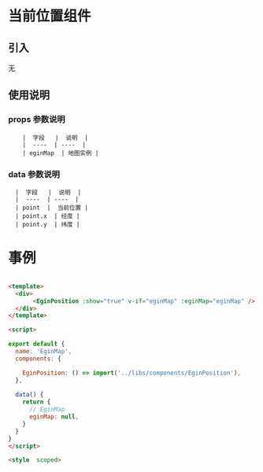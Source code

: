 # 当前位置组件

## 引入
  无

## 使用说明

  ### props 参数说明

      
        |  字段   |  说明  |
        |  ----  | ----  |
        | eginMap  | 地图实例 |

  ### data 参数说明

    
      |  字段   |  说明  |
      |  ----  | ----  |
      | point  |  当前位置 |
      | point.x  | 经度 |
      | point.y  | 纬度 |



# 事例

```html

<template>
  <div>
       <EginPosition :show="true" v-if="eginMap" :eginMap="eginMap" />
  </div>
</template>

<script>

export default {
  name: 'EginMap',
  components: {

    EginPosition: () => import('../libs/components/EginPosition'),
  },
 
  data() {
    return {
      // EginMap
      eginMap: null,
    }
  }
}
</script>

<style  scoped>
```